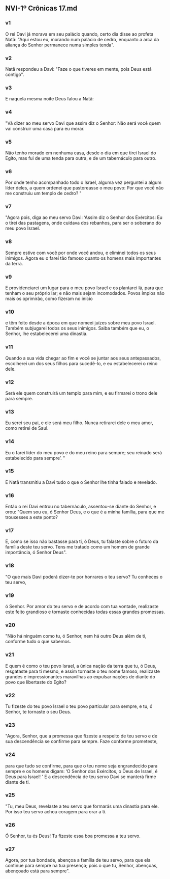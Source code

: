## NVI-1º Crônicas 17.md
### v1
 O rei Davi já morava em seu palácio quando, certo dia disse ao profeta Natã: "Aqui estou eu, morando num palácio de cedro, enquanto a arca da aliança do Senhor permanece numa simples tenda".
### v2
 Natã respondeu a Davi: "Faze o que tiveres em mente, pois Deus está contigo".
### v3
 E naquela mesma noite Deus falou a Natã:
### v4
 "Vá dizer ao meu servo Davi que assim diz o Senhor: Não será você quem vai construir uma casa para eu morar.
### v5
 Não tenho morado em nenhuma casa, desde o dia em que tirei Israel do Egito, mas fui de uma tenda para outra, e de um tabernáculo para outro.
### v6
 Por onde tenho acompanhado todo o Israel, alguma vez perguntei a algum líder deles, a quem ordenei que pastoreasse o meu povo: Por que você não me construiu um templo de cedro? "
### v7
 "Agora pois, diga ao meu servo Davi: ‘Assim diz o Senhor dos Exércitos: Eu o tirei das pastagens, onde cuidava dos rebanhos, para ser o soberano do meu povo Israel.
### v8
 Sempre estive com você por onde você andou, e eliminei todos os seus inimigos. Agora eu o farei tão famoso quanto os homens mais importantes da terra.
### v9
 E providenciarei um lugar para o meu povo Israel e os plantarei lá, para que tenham o seu próprio lar; e não mais sejam incomodados. Povos ímpios não mais os oprimirão, como fizeram no início
### v10
 e têm feito desde a época em que nomeei juízes sobre meu povo Israel. Também subjugarei todos os seus inimigos. Saiba também que eu, o Senhor, lhe estabelecerei uma dinastia.
### v11
 Quando a sua vida chegar ao fim e você se juntar aos seus antepassados, escolherei um dos seus filhos para sucedê-lo, e eu estabelecerei o reino dele.
### v12
 Será ele quem construirá um templo para mim, e eu firmarei o trono dele para sempre.
### v13
 Eu serei seu pai, e ele será meu filho. Nunca retirarei dele o meu amor, como retirei de Saul.
### v14
 Eu o farei líder do meu povo e do meu reino para sempre; seu reinado será estabelecido para sempre’. "
### v15
 E Natã transmitiu a Davi tudo o que o Senhor lhe tinha falado e revelado.
### v16
 Então o rei Davi entrou no tabernáculo, assentou-se diante do Senhor, e orou: "Quem sou eu, ó Senhor Deus, e o que é a minha família, para que me trouxesses a este ponto?
### v17
 E, como se isso não bastasse para ti, ó Deus, tu falaste sobre o futuro da família deste teu servo. Tens me tratado como um homem de grande importância, ó Senhor Deus".
### v18
 "O que mais Davi poderá dizer-te por honrares o teu servo? Tu conheces o teu servo,
### v19
 ó Senhor. Por amor do teu servo e de acordo com tua vontade, realizaste este feito grandioso e tornaste conhecidas todas essas grandes promessas.
### v20
 "Não há ninguém como tu, ó Senhor, nem há outro Deus além de ti, conforme tudo o que sabemos.
### v21
 E quem é como o teu povo Israel, a única nação da terra que tu, ó Deus, resgataste para ti mesmo, e assim tornaste o teu nome famoso, realizaste grandes e impressionantes maravilhas ao expulsar nações de diante do povo que libertaste do Egito?
### v22
 Tu fizeste do teu povo Israel o teu povo particular para sempre, e tu, ó Senhor, te tornaste o seu Deus.
### v23
 "Agora, Senhor, que a promessa que fizeste a respeito de teu servo e de sua descendência se confirme para sempre. Faze conforme prometeste,
### v24
 para que tudo se confirme, para que o teu nome seja engrandecido para sempre e os homens digam: ‘O Senhor dos Exércitos, o Deus de Israel, é Deus para Israel! ’ E a descendência de teu servo Davi se manterá firme diante de ti.
### v25
 "Tu, meu Deus, revelaste a teu servo que formarás uma dinastia para ele. Por isso teu servo achou coragem para orar a ti.
### v26
 Ó Senhor, tu és Deus! Tu fizeste essa boa promessa a teu servo.
### v27
 Agora, por tua bondade, abençoa a família de teu servo, para que ela continue para sempre na tua presença; pois o que tu, Senhor, abençoas, abençoado está para sempre".
